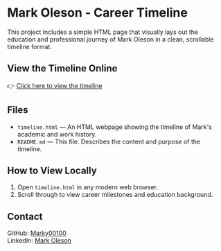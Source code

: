 # Mark Oleson - Career Timeline

This project includes a simple HTML page that visually lays out the education and professional journey of Mark Oleson in a clean, scrollable timeline format.

##  View the Timeline Online

👉 [Click here to view the timeline](https://marky00100.github.io/timeline/)

## Files

- `timeline.html` — An HTML webpage showing the timeline of Mark's academic and work history.
- `README.md` — This file. Describes the content and purpose of the timeline.

## How to View Locally

1. Open `timeline.html` in any modern web browser.
2. Scroll through to view career milestones and education background.

## Contact

GitHub: [Marky00100](https://github.com/Marky00100)  
LinkedIn: [Mark Oleson](https://www.linkedin.com/in/mark-oleson-38b661161/)
